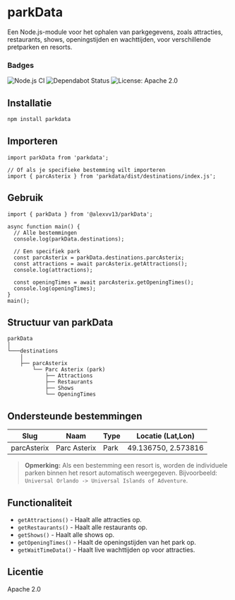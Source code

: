 # parkData

Een Node.js-module voor het ophalen van parkgegevens, zoals attracties, restaurants, shows, openingstijden en wachttijden, voor verschillende pretparken en resorts.

### Badges

![Node.js CI](https://github.com/AlexVV13/parkdata-wrapper/actions/workflows/nodejs.yml/badge.svg)
![Dependabot Status](https://img.shields.io/badge/dependabot-up_to_date-brightgreen)
![License: Apache 2.0](https://img.shields.io/badge/license-Apache%20License%202.0-blue)

## Installatie

```bash
npm install parkdata
````

## Importeren

```
import parkData from 'parkdata';

// Of als je specifieke bestemming wilt importeren
import { parcAsterix } from 'parkdata/dist/destinations/index.js';
```

## Gebruik

```
import { parkData } from '@alexvv13/parkData';

async function main() {
  // Alle bestemmingen
  console.log(parkData.destinations);

  // Een specifiek park
  const parcAsterix = parkData.destinations.parcAsterix;
  const attractions = await parcAsterix.getAttractions();
  console.log(attractions);

  const openingTimes = await parcAsterix.getOpeningTimes();
  console.log(openingTimes);
}
main();
```

## Structuur van parkData

```
parkData
│
└───destinations
    │
    ├── parcAsterix
        └── Parc Asterix (park)
            ├── Attractions
            ├── Restaurants
            ├── Shows
            └── OpeningTimes
```

## Ondersteunde bestemmingen

| Slug             | Naam              | Type   | Locatie (Lat,Lon)   |
| ---------------- | ----------------- | ------ | ------------------- |
| parcAsterix      | Parc Asterix      | Park   | 49.136750, 2.573816 |

> **Opmerking:** Als een bestemming een resort is, worden de individuele parken binnen het resort automatisch weergegeven. Bijvoorbeeld: `Universal Orlando -> Universal Islands of Adventure`.

## Functionaliteit

* `getAttractions()` - Haalt alle attracties op.
* `getRestaurants()` - Haalt alle restaurants op.
* `getShows()` - Haalt alle shows op.
* `getOpeningTimes()` - Haalt de openingstijden van het park op.
* `getWaitTimeData()` - Haalt live wachttijden op voor attracties.

## Licentie

Apache 2.0

